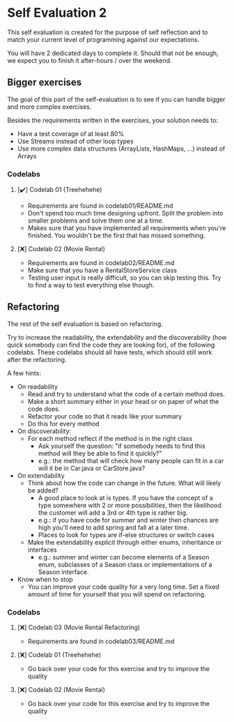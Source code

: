 # Self Evaluation 2

This self evaluation is created for the purpose of self reflection and to match your current level
of programming against our expectations.

You will have 2 dedicated days to complete it.
Should that not be enough, we expect you to finish it after-hours / over the weekend.

## Bigger exercises

The goal of this part of the self-evaluation is to see if you can handle bigger and more complex exercises.

Besides the requirements written in the exercises, your solution needs to:

* Have a test coverage of at least 80%
* Use Streams instead of other loop types
* Use more complex data structures (ArrayLists, HashMaps, ...) instead of Arrays

### Codelabs

1. [:heavy_check_mark:] Codelab 01 (Treehehehe)
    * Requirements are found in codelab01/README.md
    * Don't spend too much time designing upfront. Split the problem into smaller problems and solve them one at a time.
    * Makes sure that you have implemented all requirements when you're finished. You wouldn't be the first that has
      missed something.

1. [:x:] Codelab 02 (Movie Rental)
    * Requirements are found in codelab02/README.md
    * Make sure that you have a RentalStoreService class
    * Testing user input is really difficult, so you can skip testing this. Try to find a way to test everything else
      though.

## Refactoring

The rest of the self evaluation is based on refactoring.

Try to increase the readability, the extendability and the discoverability (how quick somebody can find the code they
are looking for),
of the following codelabs.
These codelabs should all have tests, which should still work after the refactoring.

A few hints:

- On readability
    - Read and try to understand what the code of a certain method does.
    - Make a short summary either in your head or on paper of what the code does.
    - Refactor your code so that it reads like your summary
    - Do this for every method
- On discoverability:
    - For each method reflect if the method is in the right class
        - Ask yourself the question: "if somebody needs to find this method will they be able to find it quickly?"
        - e.g.: the method that will check how many people can fit in a car will it be in Car.java or CarStore.java?
- On extendability
    - Think about how the code can change in the future. What will likely be added?
        - A good place to look at is types. If you have the concept of a type somewhere with 2 or more possibilities,
          then the likelihood the customer will add a 3rd or 4th type is rather big.
        - e.g.: if you have code for summer and winter then chances are high you'll need to add spring and fall at a
          later time.
        - Places to look for types are if-else structures or switch cases
    - Make the extendability explicit through either enums, inheritance or interfaces
        - e.g.: summer and winter can become elements of a Season enum, subclasses of a Season class or implementations
          of a Season interface.
- Know when to stop
    - You can improve your code quality for a very long time. Set a fixed amount of time for yourself that you will
      spend on refactoring.

### Codelabs

1. [:x:] Codelab 03 (Movie Rental Refactoring)
    * Requirements are found in codelab03/README.md

1. [:x:] Codelab 01 (Treehehehe)
    * Go back over your code for this exercise and try to improve the quality

1. [:x:] Codelab 02 (Movie Rental)
    * Go back over your code for this exercise and try to improve the quality
